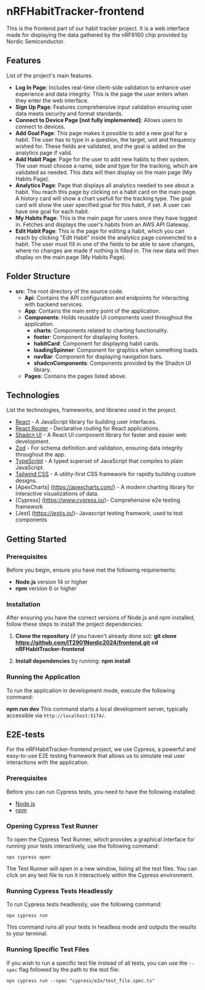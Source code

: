 # nRFHabitTracker-frontend

This is the frontend part of our habit tracker project. It is a web interface made for displaying the data gathered by the nRF9160 chip provided by Nordic Semiconductor.

## Features

List of the project's main features.

- **Log In Page**: Includes real-time client-side validation to enhance user experience and data integrity. This is the page the user enters when they enter the web interface.
- **Sign Up Page**: Features comprehensive input validation ensuring user data meets security and format standards.
- **Connect to Device Page [not fully implemented]**: Allows users to connect to devices.
- **Add Goal Page**: This page makes it possible to add a new goal for a habit. The user has to type in a question, the target, unit and frequency wished for. These fields are validated, and the goal is added on the analytics page if valid.
- **Add Habit Page**: Page for the user to add new habits to their system. The user must choose a name, side and type for the tracking, which are validated as needed. This data will then display on the main page (My Habits Page).
- **Analytics Page**: Page that displays all analytics needed to see about a habit. You reach this page by clicking on a habit card on the main page. A history card will show a chart usefull for the tracking type. The goal card will show the user specified goal for this habit, if set. A user can have one goal for each habit.
- **My Habits Page**: This is the main page for users once they have logged in. Fetches and displays the user's habits from an AWS API Gateway.
- **Edit Habit Page**: This is the page for editing a habit, which you can reach by clicking "Edit Habit" inside the analytics page connencted to a habit. The user must fill in one of the fields to be able to save changes, where no changes are made if nothing is filled in. The new data will then display on the main page (My Habits Page).

## Folder Structure
- **src**: The root directory of the source code.
    - **Api**: Contains the API configuration and endpoints for interacting with backend services.
    - **App**: Contains the main entry point of the application.
    - **Components**: Holds reusable UI components used throughout the application.
        - **charts**: Components related to charting functionality.
        - **footer**: Component for displaying footers.
        - **habitCard**: Component for displaying habit cards.
        - **loadingSpinner**: Component for graphics when something loads.
        - **navBar**: Component for displaying navigation bars.
        - **shadcnComponents**: Components provided by the Shadcn UI library.
    - **Pages**: Contains the pages listed above.

## Technologies

List the technologies, frameworks, and libraries used in the project.

- [React](https://reactjs.org/) - A JavaScript library for building user interfaces.
- [React Router](https://reactrouter.com/) - Declarative routing for React applications.
- [Shadcn UI](https://shadcn.github.io/ui/) - A React UI component library for faster and easier web development.
- [Zod](https://github.com/colinhacks/zod) - For schema definition and validation, ensuring data integrity throughout the app.
- [TypeScript](https://www.typescriptlang.org/) - A typed superset of JavaScript that compiles to plain JavaScript.
- [Tailwind CSS](https://tailwindcss.com/) - A utility-first CSS framework for rapidly building custom designs.
- [ApexCharts] (https://apexcharts.com/) - A modern charting library for interactive visualizations of data.
- [Cypress] (https://www.cypress.io/)- Comprehensive e2e testing framework 
- [Jest] (https://jestjs.io/)- Javascript testing framwork, used to test components

## Getting Started

### Prerequisites

Before you begin, ensure you have met the following requirements:

- **Node.js** version 14 or higher
- **npm** version 6 or higher

### Installation

After ensuring you have the correct versions of Node.js and npm installed, follow these steps to install the project dependencies:

1. **Clone the repository** (if you haven't already done so):
**git clone https://github.com/IT2901Nordic2024/frontend.git**
**cd nRFHabitTracker-frontend**

1. **Install dependencies** by running:
**npm install**

### Running the Application 

To run the application in development mode, execute the following command:

**npm run dev**
This command starts a local development server, typically accessible via `http://localhost:5174/`.

<!-- ## Testing
To run automated tests, use the following command:
**npm test** -->

## E2E-tests
 For the nRFHabitTracker-frontend project, we use Cypress, a powerful and easy-to-use E2E testing framework that allows us to simulate real user interactions with the application.

### Prerequisites

Before you can run Cypress tests, you need to have the following installed:

- [Node.js](https://nodejs.org/)
- [npm](https://www.npmjs.com/)


### Opening Cypress Test Runner

To open the Cypress Test Runner, which provides a graphical interface for running your tests interactively, use the following command:

`npx cypress open`


The Test Runner will open in a new window, listing all the test files. You can click on any test file to run it interactively within the Cypress environment.

### Running Cypress Tests Headlessly

To run Cypress tests headlessly, use the following command:

`npx cypress run`

This command runs all your tests in headless mode and outputs the results to your terminal.

### Running Specific Test Files

If you wish to run a specific test file instead of all tests, you can use the `--spec` flag followed by the path to the test file:

`npx cypress run --spec "cypress/e2e/test_file.spec.ts"`

